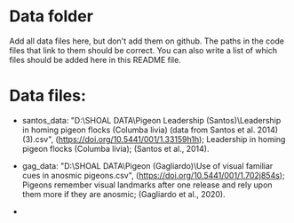 # Data folder
Add all data files here, but don't add them on github. The paths in the code files that link to them should be correct. 
You can also write a list of which files should be added here in this README file.

# Data files:
  
- santos_data: "D:\SHOAL DATA\Pigeon Leadership (Santos)\Leadership in homing pigeon flocks (Columba livia) (data from Santos et al. 2014) (3).csv", 
                (https://doi.org/10.5441/001/1.33159h1h); Leadership in homing pigeon flocks (Columba livia); (Santos et al., 2014).
  
- gag_data: "D:\SHOAL DATA\Pigeon (Gagliardo)\Use of visual familiar cues in anosmic pigeons.csv", (https://doi.org/10.5441/001/1.702j854s); Pigeons 
            remember visual landmarks after one release and rely upon them more if they are anosmic; (Gagliardo et al., 2020). 
- 




